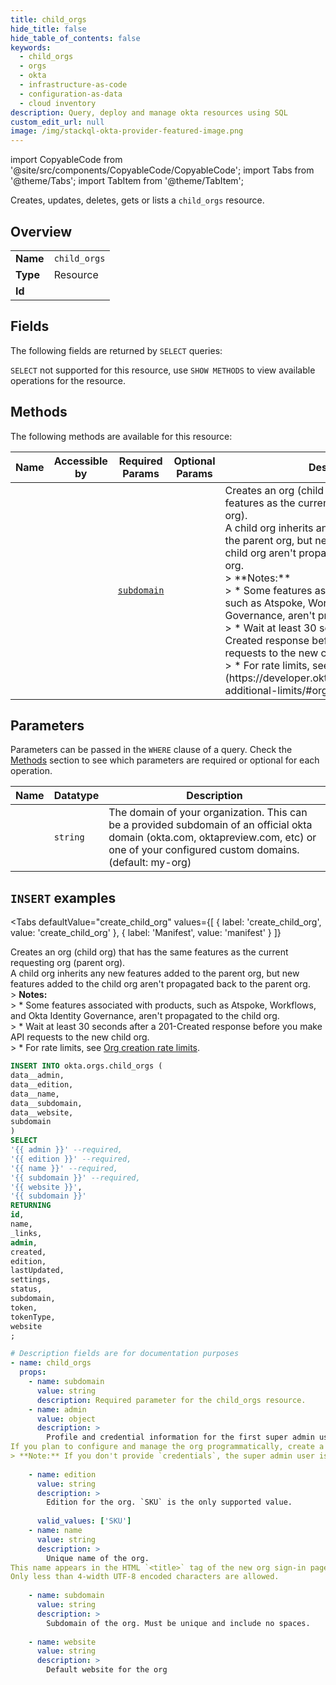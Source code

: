 ```yaml
--- 
title: child_orgs
hide_title: false
hide_table_of_contents: false
keywords:
  - child_orgs
  - orgs
  - okta
  - infrastructure-as-code
  - configuration-as-data
  - cloud inventory
description: Query, deploy and manage okta resources using SQL
custom_edit_url: null
image: /img/stackql-okta-provider-featured-image.png
---
```


import CopyableCode from '@site/src/components/CopyableCode/CopyableCode';
import Tabs from '@theme/Tabs';
import TabItem from '@theme/TabItem';

Creates, updates, deletes, gets or lists a <code>child_orgs</code> resource.

## Overview
<table><tbody>
<tr><td><b>Name</b></td><td><code>child_orgs</code></td></tr>
<tr><td><b>Type</b></td><td>Resource</td></tr>
<tr><td><b>Id</b></td><td><CopyableCode code="okta.orgs.child_orgs" /></td></tr>
</tbody></table>

## Fields

The following fields are returned by `SELECT` queries:

`SELECT` not supported for this resource, use `SHOW METHODS` to view available operations for the resource.


## Methods

The following methods are available for this resource:

<table>
<thead>
    <tr>
    <th>Name</th>
    <th>Accessible by</th>
    <th>Required Params</th>
    <th>Optional Params</th>
    <th>Description</th>
    </tr>
</thead>
<tbody>
<tr>
    <td><a href="#create_child_org"><CopyableCode code="create_child_org" /></a></td>
    <td><CopyableCode code="insert" /></td>
    <td><a href="#parameter-subdomain"><code>subdomain</code></a></td>
    <td></td>
    <td>Creates an org (child org) that has the same features as the current requesting org (parent org).<br />A child org inherits any new features added to the parent org, but new features added to the child org aren't propagated back to the parent org.<br />&gt; **Notes:**<br />&gt; * Some features associated with products, such as Atspoke, Workflows, and Okta Identity Governance, aren't propagated to the child org.<br />&gt; * Wait at least 30 seconds after a 201-Created response before you make API requests to the new child org.<br />&gt; * For rate limits, see [Org creation rate limits](https://developer.okta.com/docs/reference/rl-additional-limits/#org-creation-rate-limits).</td>
</tr>
</tbody>
</table>

## Parameters

Parameters can be passed in the `WHERE` clause of a query. Check the [Methods](#methods) section to see which parameters are required or optional for each operation.

<table>
<thead>
    <tr>
    <th>Name</th>
    <th>Datatype</th>
    <th>Description</th>
    </tr>
</thead>
<tbody>
<tr id="parameter-subdomain">
    <td><CopyableCode code="subdomain" /></td>
    <td><code>string</code></td>
    <td>The domain of your organization. This can be a provided subdomain of an official okta domain (okta.com, oktapreview.com, etc) or one of your configured custom domains. (default: my-org)</td>
</tr>
</tbody>
</table>

## `INSERT` examples

<Tabs
    defaultValue="create_child_org"
    values={[
        { label: 'create_child_org', value: 'create_child_org' },
        { label: 'Manifest', value: 'manifest' }
    ]}
>
<TabItem value="create_child_org">

Creates an org (child org) that has the same features as the current requesting org (parent org).<br />A child org inherits any new features added to the parent org, but new features added to the child org aren't propagated back to the parent org.<br />&gt; **Notes:**<br />&gt; * Some features associated with products, such as Atspoke, Workflows, and Okta Identity Governance, aren't propagated to the child org.<br />&gt; * Wait at least 30 seconds after a 201-Created response before you make API requests to the new child org.<br />&gt; * For rate limits, see [Org creation rate limits](https://developer.okta.com/docs/reference/rl-additional-limits/#org-creation-rate-limits).

```sql
INSERT INTO okta.orgs.child_orgs (
data__admin,
data__edition,
data__name,
data__subdomain,
data__website,
subdomain
)
SELECT 
'{{ admin }}' --required,
'{{ edition }}' --required,
'{{ name }}' --required,
'{{ subdomain }}' --required,
'{{ website }}',
'{{ subdomain }}'
RETURNING
id,
name,
_links,
admin,
created,
edition,
lastUpdated,
settings,
status,
subdomain,
token,
tokenType,
website
;
```
</TabItem>
<TabItem value="manifest">

```yaml
# Description fields are for documentation purposes
- name: child_orgs
  props:
    - name: subdomain
      value: string
      description: Required parameter for the child_orgs resource.
    - name: admin
      value: object
      description: >
        Profile and credential information for the first super admin user of the child org.
If you plan to configure and manage the org programmatically, create a system user with a dedicated email address and a strong password.
> **Note:** If you don't provide `credentials`, the super admin user is prompted to set up their credentials when they sign in to the org for the first time.
        
    - name: edition
      value: string
      description: >
        Edition for the org. `SKU` is the only supported value.
        
      valid_values: ['SKU']
    - name: name
      value: string
      description: >
        Unique name of the org.
This name appears in the HTML `<title>` tag of the new org sign-in page.
Only less than 4-width UTF-8 encoded characters are allowed.
        
    - name: subdomain
      value: string
      description: >
        Subdomain of the org. Must be unique and include no spaces.
        
    - name: website
      value: string
      description: >
        Default website for the org
        
```
</TabItem>
</Tabs>
